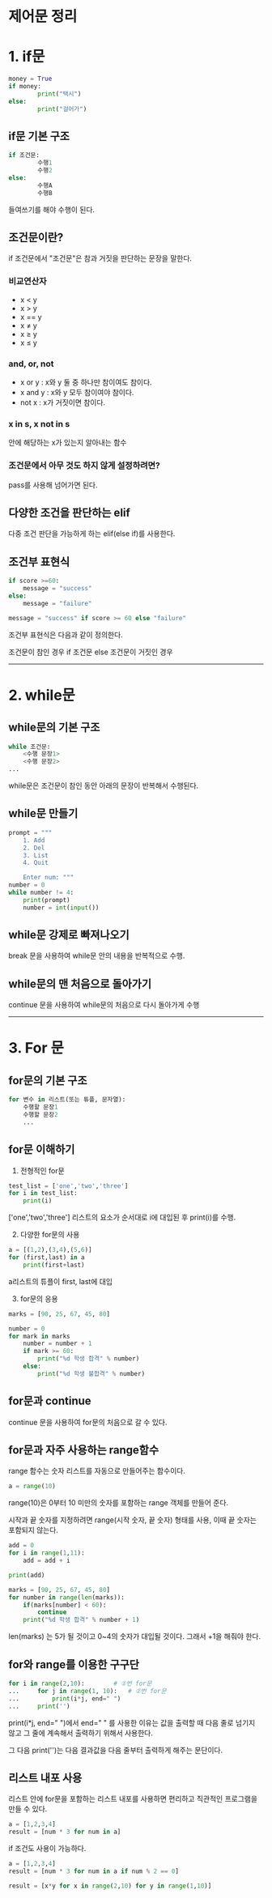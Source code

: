 # 제어문 정리

# 1. if문

```python
money = True
if money:
		print("택시")
else:
		print("걸어가")
```

## if문 기본 구조

```python
if 조건문:
		수행1
		수행2
else:
		수행A
		수행B
```

들여쓰기를 해야 수행이 된다.

## 조건문이란?

if 조건문에서 "조건문"은 참과 거짓을 판단하는 문장을 말한다.

### 비교연산자

- x < y
- x > y
- x == y
- x ≠ y
- x ≥ y
- x ≤ y

### and, or, not

- x or y : x와 y 둘 중 하나만 참이여도 참이다.
- x and y : x와 y 모두 참이여야 참이다.
- not x : x가 거짓이면 참이다.

### x in s, x not in s

안에 해당하는 x가 있는지 알아내는 함수

### 조건문에서 아무 것도 하지 않게 설정하려면?

pass를 사용해 넘어가면 된다.

## 다양한 조건을 판단하는 elif

다중 조건 판단을 가능하게 하는 elif(else if)를 사용한다.

## 조건부 표현식

```python
if score >=60:
    message = "success"
else:
    message = "failure"
```

```python
message = "success" if score >= 60 else "failure"
```

조건부 표현식은 다음과 같이 정의한다.

조건문이 참인 경우 if 조건문 else 조건문이 거짓인 경우

---

# 2. while문

## while문의 기본 구조

```python
while 조건문:
    <수행 문장1>
    <수행 문장2>
...
```

while문은 조건문이 참인 동안 아래의 문장이 반복해서 수행된다.

## while문 만들기

```python
prompt = """
    1. Add
    2. Del
    3. List
    4. Quit

    Enter num: """
number = 0
while number != 4:
    print(prompt)
    number = int(input())
```

## while문 강제로 빠져나오기

break 문을 사용하여 while문 안의 내용을 반복적으로 수행.

## while문의 맨 처음으로 돌아가기

continue 문을 사용하여 while문의 처음으로 다시 돌아가게 수행

---

# 3. For 문

## for문의 기본 구조

```python
for 변수 in 리스트(또는 튜플, 문자열):
    수행할 문장1
    수행할 문장2
    ...
```

## for문 이해하기

1. 전형적인 for문

```python
test_list = ['one','two','three']
for i in test_list:
    print(i)
```

['one','two','three'] 리스트의 요소가 순서대로 i에 대입된 후 print(i)를 수행.

2. 다양한 for문의 사용

```python
a = [(1,2),(3,4),(5,6)]
for (first,last) in a
    print(first+last)
```

a리스트의 튜플이 first, last에 대입

3. for문의 응용

```python
marks = [90, 25, 67, 45, 80]

number = 0
for mark in marks
    number = number + 1
    if mark >= 60:
        print("%d 학생 합격" % number)
    else:
        print("%d 학생 불합격" % number)
```

## for문과 continue

continue 문을 사용하여 for문의 처음으로 갈 수 있다.

## for문과 자주 사용하는 range함수

range 함수는 숫자 리스트를 자동으로 만들어주는 함수이다.

```python
a = range(10)
```

range(10)은 0부터 10 미만의 숫자를 포함하는 range 객체를 만들어 준다.

시작과 끝 숫자를 지정하려면 range(시작 숫자, 끝 숫자) 형태를 사용, 이때 끝 숫자는 포함되지 않는다.

```python
add = 0
for i in range(1,11):
    add = add + i

print(add)
```

```python
marks = [90, 25, 67, 45, 80]
for number in range(len(marks)):
    if(marks[number] < 60):
        continue
    print("%d 학생 합격" % number + 1)
```

len(marks) 는 5가 될 것이고 0~4의 숫자가 대입될 것이다. 그래서 +1을 해줘야 한다.

## for와 range를 이용한 구구단

```python
for i in range(2,10):        # ①번 for문
...     for j in range(1, 10):   # ②번 for문
...         print(i*j, end=" ") 
...     print('')
```

print(i*j, end=" ")에서 end=" " 를  사용한 이유는 값을 출력할 때 다음 줄로 넘기지 않고 그 줄에 계속해서 출력하기 위해서 사용한다.

그 다음 print('')는 다음 결과값을 다음 줄부터 출력하게 해주는 문단이다.

## 리스트 내포 사용

리스트 안에 for문을 포함하는 리스트 내포를 사용하면 편리하고 직관적인 프로그램을 만들 수 있다.

```python
a = [1,2,3,4]
result = [num * 3 for num in a]
```

if 조건도 사용이 가능하다.

```python
a = [1,2,3,4]
result = [num * 3 for num in a if num % 2 == 0]
```

```python
result = [x*y for x in range(2,10) for y in range(1,10)]
```